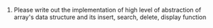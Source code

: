 1. Please write out the implementation of high level of abstraction of array's data structure and its insert, search, delete, display function

